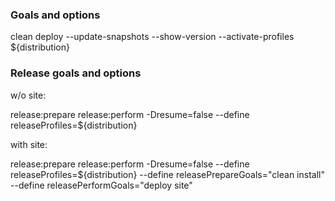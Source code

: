 <!--

    Copyright (C) 2011-2013 Barchart, Inc. <http://www.barchart.com/>

    All rights reserved. Licensed under the OSI BSD License.

    http://www.opensource.org/licenses/bsd-license.php

-->
### Goals and options

clean deploy --update-snapshots --show-version --activate-profiles ${distribution}

### Release goals and options

w/o site:

release:prepare release:perform -Dresume=false  --define releaseProfiles=${distribution}

with site:

release:prepare release:perform -Dresume=false  --define releaseProfiles=${distribution} --define releasePrepareGoals="clean install" --define releasePerformGoals="deploy site"

###


